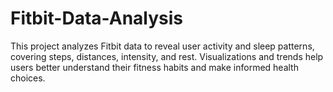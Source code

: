 # Fitbit-Data-Analysis
 This project analyzes Fitbit data to reveal user activity and sleep patterns, covering steps, distances, intensity, and rest. Visualizations and trends help users better understand their fitness habits and make informed health choices.
